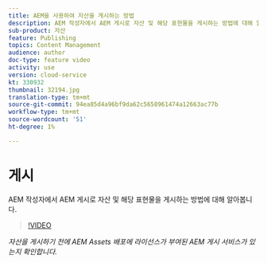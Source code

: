 ```yaml
---
title: AEM을 사용하여 자산을 게시하는 방법
description: AEM 작성자에서 AEM 게시로 자산 및 해당 표현물을 게시하는 방법에 대해 알아봅니다.
sub-product: 자산
feature: Publishing
topics: Content Management
audience: author
doc-type: feature video
activity: use
version: cloud-service
kt: 330932
thumbnail: 32194.jpg
translation-type: tm+mt
source-git-commit: 94ea85d4a96bf9da62c5658961474a12663ac77b
workflow-type: tm+mt
source-wordcount: '51'
ht-degree: 1%

---
```



# 게시

AEM 작성자에서 AEM 게시로 자산 및 해당 표현물을 게시하는 방법에 대해 알아봅니다.

>[!VIDEO](https://video.tv.adobe.com/v/330932/?quality=12&learn=on&hidetitle=true)

_자산을 게시하기 전에 AEM Assets 배포에 라이선스가 부여된 AEM 게시 서비스가 있는지 확인합니다._